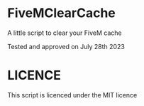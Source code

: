 # FiveMClearCache
A little script to clear your FiveM cache

Tested and approved on July 28th 2023

# LICENCE
This script is licenced under the MIT licence
